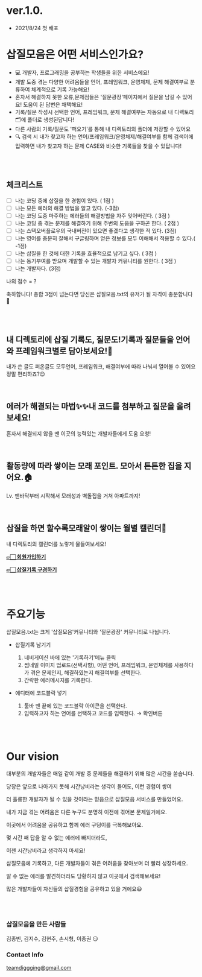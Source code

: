# ver.1.0.
- 2021/8/24 첫 배포



# 삽질모음은 어떤 서비스인가요?

- 💻 개발자, 프로그래밍을 공부하는 학생들을 위한 서비스에요!
- 개발 도중 겪는 다양한 어려움들을 언어, 프레임워크, 운영체제, 문제 해결여부로 분류하여 체계적으로 기록 가능해요!
- 혼자서 해결하지 못한 오류,문제점들은 '질문광장'페이지에서 질문을 남길 수 있어요! 도움이 된 답변은 채택해요!
- 기록/질문 작성시 선택한 언어, 프레임워크, 문제 해결여부는 자동으로 내 디렉토리🗂에 폴더로 생성된답니다!
- 다른 사람의 기록/질문도 '퍼오기'를 통해 내 디렉토리의 폴더에 저장할 수 있어요
- 🔍 검색 시 내가 찾고자 하는 언어/프레임워크/운영체제/해결여부를 함께 검색어에 입력하면 내가 찾고자 하는 문제 CASE와 비슷한 기록들을 찾을 수 있답니다!

<br/>
<br/>

## 체크리스트

- [ ]  나는 코딩 중에 삽질을 한 경험이 있다.   ( 1점 )
- [ ]  나는 모든 에러의 해결 방법을 알고 있다. (-3점)
- [ ]  나는 코딩 도중 마주하는 에러들의 해결방법을 자주 잊어버린다. ( 3점 )
- [ ]  나는 코딩 중 겪는 문제를 해결하기 위해 주변의 도움을 구하곤 한다. ( 2점 )
- [ ]  나는 스택오버플로우의 국내버전이 있으면 좋겠다고 생각한 적 있다. (3점)
- [ ]  나는 영어를 충분히 잘해서 구글링하며 얻은 정보를 모두 이해해서 적용할 수 있다.( -1점)
- [ ]  나는 삽질을 한 것에 대한 기록을 효율적으로 남기고 싶다. ( 3점 )
- [ ]  나는 동기부여를 받으며 개발할 수 있는 개발자 커뮤니티를 원한다. ( 3점 )
- [ ]  나는 개발자다. (3점)

나의 점수 = ?

축하합니다! 총합 3점이 넘는다면 당신은 삽질모음.txt의 유저가 될 자격이 충분합니다 🤭


<br/>
<br/>


## **내 디렉토리에 삽질 기록도, 질문도!기록과 질문들을 언어와 프레임워크별로 담아보세요!📁**

내가 쓴 글도 퍼온글도 모두언어, 프레임워크, 해결여부에 따라 나눠서 열어볼 수 있어요정말 편리하죠?😉


<br/>


## **에러가 해결되는 마법✨✨내 코드를 첨부하고 질문을 올려보세요!**

혼자서 해결되지 않을 땐 이곳의 능력있는 개발자들에게 도움 요청!


<br/>


## **활동량에 따라 쌓이는 모래 포인트. 모아서 튼튼한 집을 지어요.🏠**

Lv. 맨바닥부터 시작해서 모래성과 벽돌집을 거쳐 아파트까지!


<br/>


## **삽질을 하면 할수록모래알이 쌓이는 월별 캘린더📅**

내 디렉토리의 캘린더를 노랗게 물들여보세요!



**[👉🏻 회원가입하기](https://diggging.com/users/signup/)**

**[👉🏻 삽질기록 구경하기](https://diggging.com/posts/main/)**

<br/>
<br/>



# 주요기능

삽질모음.txt는 크게 '삽질모음'커뮤니티와 '질문광장' 커뮤니티로 나뉩니다.

- 삽질기록 남기기
    1. 네비게이션 바에 있는 '기록하기'메뉴 클릭
    2. 썸네일 이미지 업로드(선택사항), 어떤 언어, 프레임워크, 운영체제를 사용하다가 겪은 문제인지, 해결하였는지 해결여부를 선택한다.
    3. 간략한 에러메시지를 기록한다.

- 에디터에 코드블락 넣기
    1. 툴바 맨 끝에 있는 코드블락 아이콘을 선택한다.
    2. 입력하고자 하는 언어를 선택하고 코드를 입력한다. → 확인버튼

<br/>
<br/>



# Our vision

대부분의 개발자들은 매일 같이 개발 중 문제들을 해결하기 위해 많은 시간을 쏟습니다.

당장은 앞으로 나아가지 못해 시간낭비라는 생각이 들어도, 이런 경험이 쌓여

더 훌륭한 개발자가 될 수 있을 것이라는 믿음으로 삽질모음 서비스를 만들었어요.

내가 지금 겪는 어려움은 다른 누구도 분명히 이전에 겪어본 문제일거에요.

이곳에서 어려움을 공유하고 함께 에러 구덩이를 극복해보아요.

몇 시간 째 답을 알 수 없는 에러에 빠지더라도,

이젠 시간낭비라고 생각하지 마세요!

삽질모음에 기록하고, 다른 개발자들이 겪은 어려움을 찾아보며 더 빨리 성장하세요.

알 수 없는 에러를 발견하더라도 당황하지 않고 이곳에서 검색해보세요!

많은 개발자들이 자신들의 삽질경험을 공유하고 있을 거에요😃

<br/>
<br/>




### 삽질모음을 만든 사람들
김종빈, 김지수, 김현주, 손시형, 이종권 😏


### Contact Info
teamdiggging@gmail.com
